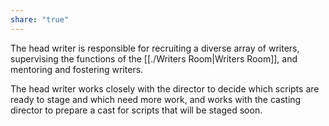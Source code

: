 ```yaml
---
share: "true"
---
```


The head writer is responsible for recruiting a diverse array of writers, supervising the functions of the [[./Writers Room|Writers Room]], and mentoring and fostering writers. 

The head writer works closely with the director to decide which scripts are ready to stage and which need more work, and works with the casting director to prepare a cast for scripts that will be staged soon. 